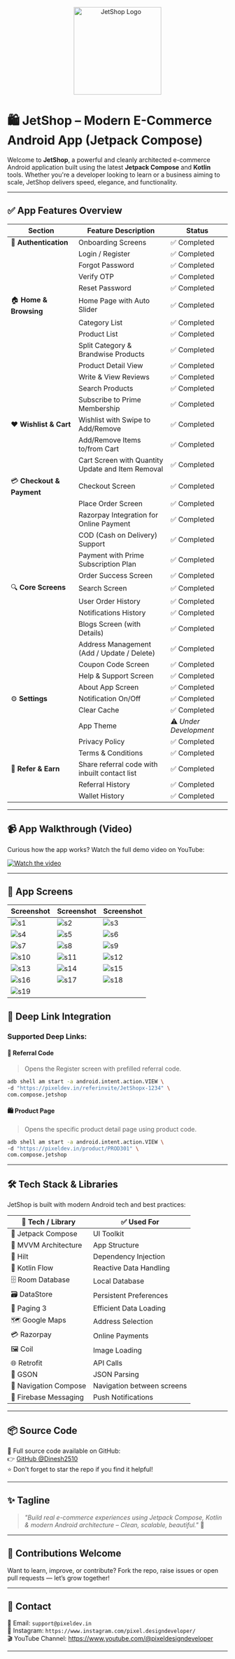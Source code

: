<p align="center">
  <img src="Screens/logo.png?raw=true" width="200" height="200" alt="JetShop Logo" />
</p>

# 🛍️ JetShop – Modern E-Commerce Android App (Jetpack Compose)

Welcome to **JetShop**, a powerful and cleanly architected e-commerce Android application built using the latest **Jetpack Compose** and **Kotlin** tools. Whether you're a developer looking to learn or a business aiming to scale, JetShop delivers speed, elegance, and functionality.

---
## ✅ App Features Overview

| Section                  | Feature Description                                                | Status                |
|--------------------------|--------------------------------------------------------------------|-----------------------|
| 🔐 **Authentication**    | Onboarding Screens                                                 | ✅ Completed           |
|                          | Login / Register                                                  | ✅ Completed           |
|                          | Forgot Password                                                   | ✅ Completed           |
|                          | Verify OTP                                                        | ✅ Completed           |
|                          | Reset Password                                                    | ✅ Completed           |
| 🏠 **Home & Browsing**    | Home Page with Auto Slider                                        | ✅ Completed           |
|                          | Category List                                                     | ✅ Completed           |
|                          | Product List                                                      | ✅ Completed           |
|                          | Split Category & Brandwise Products                               | ✅ Completed           |
|                          | Product Detail View                                               | ✅ Completed           |
|                          | Write & View Reviews                                              | ✅ Completed           |
|                          | Search Products                                                   | ✅ Completed           |
|                          | Subscribe to Prime Membership                                     | ✅ Completed           |
| ❤️ **Wishlist & Cart**    | Wishlist with Swipe to Add/Remove                                 | ✅ Completed           |
|                          | Add/Remove Items to/from Cart                                     | ✅ Completed           |
|                          | Cart Screen with Quantity Update and Item Removal                 | ✅ Completed           |
| 💳 **Checkout & Payment** | Checkout Screen                                                   | ✅ Completed           |
|                          | Place Order Screen                                                | ✅ Completed           |
|                          | Razorpay Integration for Online Payment                           | ✅ Completed           |
|                          | COD (Cash on Delivery) Support                                    | ✅ Completed           |
|                          | Payment with Prime Subscription Plan                              | ✅ Completed           |
|                          | Order Success Screen                                              | ✅ Completed           |
| 🔍 **Core Screens**       | Search Screen                                                     | ✅ Completed           |
|                          | User Order History                                                | ✅ Completed           |
|                          | Notifications History                                             | ✅ Completed           |
|                          | Blogs Screen (with Details)                                       | ✅ Completed           |
|                          | Address Management (Add / Update / Delete)                        | ✅ Completed           |
|                          | Coupon Code Screen                                                | ✅ Completed           |
|                          | Help & Support Screen                                             | ✅ Completed           |
|                          | About App Screen                                                  | ✅ Completed           |
| ⚙️ **Settings**            | Notification On/Off                                               | ✅ Completed           |
|                          | Clear Cache                                                       | ✅ Completed           |
|                          | App Theme                                                         | ⚠️ *Under Development* |
|                          | Privacy Policy                                                    | ✅ Completed           |
|                          | Terms & Conditions                                                | ✅ Completed           |
| 🤝 **Refer & Earn**       | Share referral code with inbuilt contact list                     | ✅ Completed           |
|                          | Referral History                                                  | ✅ Completed           |
|                          | Wallet History                                                    | ✅ Completed           |

---
## 📹 App Walkthrough (Video)

Curious how the app works? Watch the full demo video on YouTube:

[![Watch the video](https://img.youtube.com/vi/rgYn_bv07ys/hqdefault.jpg)](https://www.youtube.com/watch?v=rgYn_bv07ys)

---
## 📲 App Screens
| Screenshot | Screenshot | Screenshot |
|------------|------------|------------|
| ![s1](Screens/Screenshot_20250427_132722.png) | ![s2](Screens/Screenshot_20250427_132754.png) | ![s3](Screens/Screenshot_20250427_132805.png) |
| ![s4](Screens/Screenshot_20250427_132823.png) | ![s5](Screens/Screenshot_20250427_132953.png) | ![s6](Screens/Screenshot_20250427_133022.png) |
| ![s7](Screens/Screenshot_20250427_133053.png) | ![s8](Screens/Screenshot_20250427_133124.png) | ![s9](Screens/Screenshot_20250427_134327.png) |
| ![s10](Screens/Screenshot_20250427_134346.png) | ![s11](Screens/Screenshot_20250427_134357.png) | ![s12](Screens/Screenshot_20250427_134415.png) |
| ![s13](Screens/Screenshot_20250427_134437.png) | ![s14](Screens/Screenshot_20250427_134543.png) | ![s15](Screens/Screenshot_20250427_134641.png) |
| ![s16](Screens/Screenshot_20250427_134730.png) | ![s17](Screens/Screenshot_20250427_134752.png) | ![s18](Screens/Screenshot_20250427_134809.png) |
| ![s19](Screens/Screenshot_20250427_134832.png) | | |

## 🔗 Deep Link Integration

### Supported Deep Links:

#### 📩 Referral Code
> Opens the Register screen with prefilled referral code.
```bash
adb shell am start -a android.intent.action.VIEW \
-d "https://pixeldev.in/referinvite/JetShopx-1234" \
com.compose.jetshop
```

#### 🛍️ Product Page
> Opens the specific product detail page using product code.
```bash
adb shell am start -a android.intent.action.VIEW \
-d "https://pixeldev.in/product/PROD301" \
com.compose.jetshop
```

---
## 🛠 Tech Stack & Libraries

JetShop is built with modern Android tech and best practices:

| 💼 Tech / Library       | ✅ Used For                           |
|------------------------|----------------------------------------|
| 🧱 Jetpack Compose      | UI Toolkit                            |
| 🧠 MVVM Architecture    | App Structure                         |
| 💉 Hilt                 | Dependency Injection                  |
| 🔄 Kotlin Flow          | Reactive Data Handling                |
| 🗄 Room Database        | Local Database                        |
| 🗃 DataStore            | Persistent Preferences                |
| 📄 Paging 3             | Efficient Data Loading                |
| 🗺 Google Maps          | Address Selection                     |
| 💳 Razorpay             | Online Payments                       |
| 🖼 Coil                 | Image Loading                         |
| 🌐 Retrofit             | API Calls                             |
| 🔣 GSON                 | JSON Parsing                          |
| 🧭 Navigation Compose   | Navigation between screens            |
| 🔔 Firebase Messaging   | Push Notifications                    |

---

## 📦 Source Code

📁 Full source code available on GitHub:  
👉 [GitHub @Dinesh2510](https://github.com/Dinesh2510)  
⭐ Don't forget to star the repo if you find it helpful!

---

## ✨ Tagline

> _"Build real e-commerce experiences using Jetpack Compose, Kotlin & modern Android architecture – Clean, scalable, beautiful."_ 🚀

---

## 🙌 Contributions Welcome

Want to learn, improve, or contribute? Fork the repo, raise issues or open pull requests — let’s grow together!

---

## 🔗 Contact

📧 Email: `support@pixeldev.in`  
📱 Instagram: `https://www.instagram.com/pixel.designdeveloper/`  
🎬 YouTube Channel: https://www.youtube.com/@pixeldesigndeveloper

---

